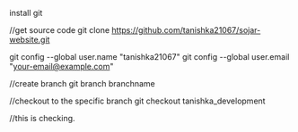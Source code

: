 install git 

//get source code
git clone https://github.com/tanishka21067/sojar-website.git

git config --global user.name "tanishka21067"
git config --global user.email "your-email@example.com"

//create branch
git branch branchname

//checkout to the specific branch
git checkout tanishka_development

//this is checking.
